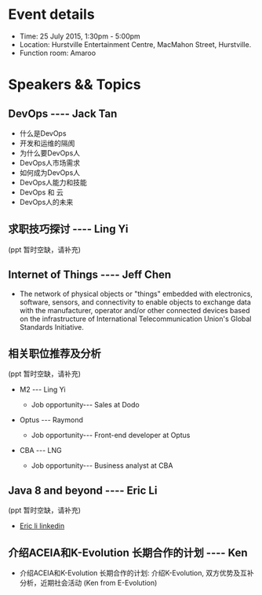# Event details
- Time: 25 July 2015, 1:30pm - 5:00pm
- Location: Hurstville Entertainment Centre, MacMahon Street, Hurstville.
- Function room: Amaroo


# Speakers && Topics

DevOps ---- Jack Tan
--------------------------------------
- 什么是DevOps
- 开发和运维的隔阂
- 为什么要DevOps人
- DevOps人市场需求
- 如何成为DevOps人
- DevOps人能力和技能
- DevOps 和 云
- DevOps人的未来

求职技巧探讨 ---- Ling Yi
--------------------------------------
(ppt 暂时空缺，请补充)

Internet of Things ---- Jeff Chen
--------------------------------------

- The network of physical objects or "things" embedded with electronics, software, sensors, and connectivity to enable objects to exchange data with the manufacturer, operator and/or other connected devices based on the infrastructure of International Telecommunication Union's Global Standards Initiative.

相关职位推荐及分析 
--------------------------------------
(ppt 暂时空缺，请补充)

- M2 --- Ling Yi 
  - Job opportunity--- Sales at Dodo

- Optus --- Raymond
  - Job opportunity--- Front-end developer at Optus

- CBA --- LNG
  - Job opportunity--- Business analyst  at CBA

Java 8 and beyond ---- Eric Li
--------------------------------------
(ppt 暂时空缺，请补充)

- [Eric li linkedin](https://au.linkedin.com/pub/eric-li/27/929/838)

介绍ACEIA和K-Evolution 长期合作的计划 ---- Ken
--------------------------------------
- 介绍ACEIA和K-Evolution 长期合作的计划: 介绍K-Evolution, 双方优势及互补分析，近期社会活动 (Ken from E-Evolution)